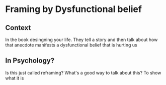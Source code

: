 # Framing by Dysfunctional belief 

## Context
In the book desingning your life.
They tell a story
and then talk about how that anecdote 
manifests a dysfunctional belief
that is hurting us

## In Psychology?
Is this just called reframing?
What's a good way to talk about this?
To show what it is